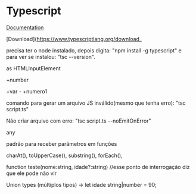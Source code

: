 # Typescript

[Documentation](https://www.typescriptlang.org/docs/)

[Download](https://www.typescriptlang.org/download_

precisa ter o node instalado, depois digita: "npm install -g typescript" e para ver se instalou: "tsc --version".

as HTMLInputElement

+number

+var      -     +numero1

comando para gerar um arquivo JS inválido(mesmo que tenha erro): "tsc script.ts"

Não criar arquivo com erro: "tsc script.ts --noEmitOnError"

any

padrão para receber parâmetros em funções

charAt(), toUpperCase(), substring(), forEach(), 

function teste(nome:string, idade?:string)      //esse ponto de interrogação diz que ele pode não vir

Union types (múltiplos tipos) -> let idade string|number = 90;

